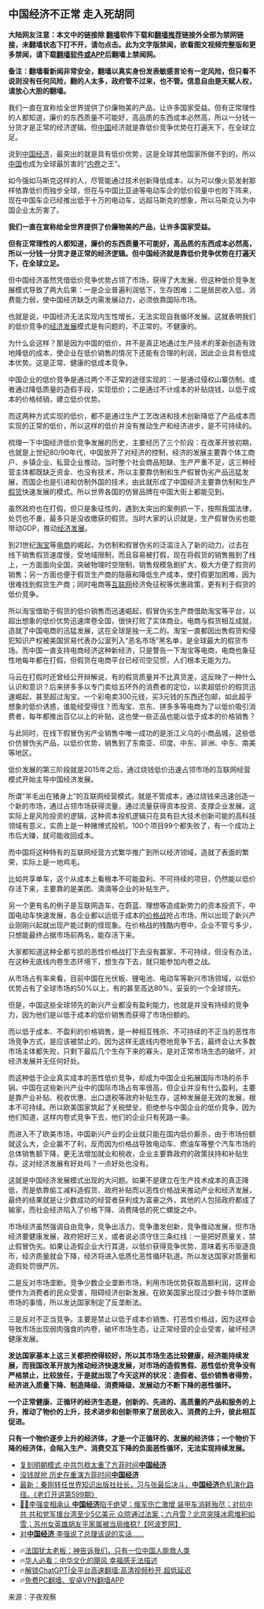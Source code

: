  <!-- 面包屑导航 --> <h2>中国经济不正常 走入死胡同</h2> <p class="notice"><b>大陆网友注意：本文中的链接除 <a href="https://github.com/bannedbook/fanqiang" >翻墙</a>软件下载和<a href="https://github.com/killgcd/justmysocks/blob/master/README.md">翻墙推荐</a>链接外全部为禁网链接，未翻墙状态下打不开，请勿点击。此为文字版禁闻，欲看图文视频完整版和更多禁闻，请下载<a href="https://github.com/bannedbook/fanqiang">翻墙软件或APP</a>后翻墙上禁闻网。</p><p>备注：翻墙看新闻非常安全，翻墙以真实身份发表敏感言论有一定风险，但只看不说则没有任何风险，翻的人太多，政府管不过来，也不管。信息自由是天赋人权，请放心大胆的翻墙。</b></p>  <div class="entry"> <p id="summary">我们一直在宣称给全世界提供了价廉物美的产品，让许多国家受益。但有正常理性的人都知道，廉价的东西质量不可能好，高品质的东西成本必然高，所以一分钱一分货才是正常的经济逻辑。但<span class='wp_keywordlink_affiliate'><a href="https://www.bannedbook.org/" title="中国" target="_blank">中国</a></span>经济就是靠低价竞争优势在打遍天下，在全球立足。</p> <p>说到<a href="https://www.bannedbook.org/bnews/tag/%e4%b8%ad%e5%9b%bd%e7%bb%8f%e6%b5%8e/" class="st_tag internal_tag" rel="tag" title="标签 中国经济 下的日志">中国经济</a>，最突出的就是具有低价优势，这是全球其他国家所做不到的，所以<a href="https://www.bannedbook.org/bnews/tag/%E4%B8%AD%E5%9B%BD/" class="st_tag internal_tag" rel="tag" title="标签 中国 下的日志">中国</a>也成为全球最厉害的“<a href="https://www.bannedbook.org/bnews/tag/%e5%86%85%e5%8d%b7/" class="st_tag internal_tag" rel="tag" title="标签 内卷 下的日志">内卷</a>之王”。</p> <p>如今强如马斯克这样的人，尽管能通过技术创新降低成本，以为可以像火箭发射那样依靠低价而独步全球，但在与中国比亚迪等电动车企的低价较量中也败下阵来，现在中国车企已经推出低于十万的电动车，远超马斯克的想象，所以马斯克认为中国企业太厉害了。</p> <p><strong>我们一直在宣称给全世界提供了价廉物美的产品，让许多国家受益。</strong></p> <p><strong>但有正常理性的人都知道，廉价的东西质量不可能好，高品质的东西成本必然高，所以一分钱一分货才是正常的经济逻辑。但中国经济就是靠低价竞争优势在打遍天下，在全球立足。</strong></p> <p>但中国经济虽然凭借低价竞争优势占领了市场，获得了大发展，但这种低价竞争发展模式导致了两大后果：一是企业普遍利润低下，生存困难；二是居民收入低，消费能力弱，使中国经济缺乏内需发展动力，必须依靠国际市场。</p> <p>也就是说，中国经济无法实现内生性增长，无法实现自我循环发展。这就表明我们的低价竞争的<span class='wp_keywordlink'><a href="https://www.bannedbook.org/forum2/topic869.html" title="宪政、法治和经济发展——走向市场经济的制度保障" target="_blank">经济发展</a></span>模式是有问题的，不正常的，不健康的。</p> <p>为什么会这样？那是因为中国的低价，并不是真正地通过生产技术的革新创造有效地降低的成本，使企业在低价销售的情况下还能有合理的利润，因此企业具有低成本优势。这是正常、健康的低成本竞争。</p>  <p>中国企业的低价竞争是通过两个不正常的途径实现的：一是通过侵权山寨仿制，或者通过降低质量的造假手段，实现低价；二是通过不计成本的补贴烧钱，以低于成本的价格倾销，建立低价优势。</p> <p>而这两种方式实现的低价，都不是通过生产工艺改进和技术创新降低了产品成本而实现的正常的低价，所以这样的低价并没有推动生产和经济进步，是不可持续的。</p> <p>梳理一下中国经济低价竞争发展的历史，主要经历了三个阶段：在改革开放初期，也就是上世纪80/90年代，中国放开了对经济的控制，经济的发展主要靠个体工商户、乡镇企业、私营企业推动，当时整个社会商品短缺、生产严重不足，这三种经营主体都既缺乏资金、也没有技术，所以主要靠仿制和生产假冒伪劣产品迅猛发展，而国企也是引进和仿制外国的技术，由此就形成了中国经济主要靠仿制和生产<a href="https://www.bannedbook.org/bnews/tag/%E5%81%87%E8%B4%A7/" class="st_tag internal_tag" rel="tag" title="标签 假货 下的日志">假货</a>快速发展的模式。所以世界各国的仿冒品牌在中国大街上都能见到。</p> <p>虽然政府也在打假，但只是象征性的，遇到太突出的案例抓一下，按照我国法律，处罚也不重，最多只是没收缴获的假货。当时大家的认识就是，生产假冒伪劣也能带动GDP，推动<a href="https://www.bannedbook.org/bnews/tag/%E7%BB%8F%E6%B5%8E%E5%8F%91%E5%B1%95/" class="st_tag internal_tag" rel="tag" title="标签 经济发展 下的日志">经济发展</a>。</p> <p>到21世纪<a href="https://www.bannedbook.org/bnews/tag/%e6%b7%98%e5%ae%9d/" class="st_tag internal_tag" rel="tag" title="标签 淘宝 下的日志">淘宝</a>等<a href="https://www.bannedbook.org/bnews/tag/%E7%94%B5%E5%95%86/" class="st_tag internal_tag" rel="tag" title="标签 电商 下的日志">电商</a>的崛起，为仿制和假冒伪劣的泛滥注入了新的动力。过去在线下销售假货速度慢，受地域限制，而且容易被打假，现在将假货的销售搬到了线上，一方面面向全国，突破物理时空限制，销售规模急剧扩大，极大方便了假货的销售；另一方面也便于假货生产商的隐蔽和降低生产成本，使打假更加困难，因为很难找到假货生产商；同时电商等<a href="https://www.bannedbook.org/bnews/tag/%e4%ba%92%e8%81%94%e7%bd%91/" class="st_tag internal_tag" rel="tag" title="标签 互联网 下的日志">互联网</a>经济免征税等优惠政策，更有利于假货的低价竞争。</p> <p>所以淘宝借助于假货的低价销售而迅速崛起，假冒伪劣生产商借助淘宝等平台，以超出想象的低价优势迅速席卷全国，很快打败了实体商业。电商与假货相互成就，造就了中国电商的迅猛发展，这在全球是独一无二的。淘宝一直都因出售假货和侵犯知识产权被美国贸易代表办公室列入“恶名市场”黑名单，是全球最大的假货市场。而中国一直支持电商经济这种新经济，只是警告一下淘宝等电商，电商也象征性地每年都在打假，但假货在电商平台已经司空见惯，人们根本无能为力。</p> <p>马云在打假时还曾经公开辩解说，有的假货质量并不比真货差，这反映了一种什么认识和意识？后来拼多多以专门卖给五环外的消费者的定位，以卖超低价的假货迅速崛起，甚至超过淘宝。一个彩电卖300元钱，买3元钱的东西还包邮，如此超乎想象的低价诱惑，谁能经受得住？而淘宝、京东、拼多多等电商为了以低价吸引消费者，每年都推出百亿以上的补贴，这也使一些正品也能以低于成本的价格销售？</p> <p>与此同时，在线下假冒伪劣产业销售中唯一成功的是浙江义乌的小商品城，这些低价仿冒伪劣产品，以低价优势，销售到了东南亚、印度、中东、非洲、中东、南美等地区。</p>  <p>低价发展的第三阶段就是2015年之后，通过烧钱低价迅速占领市场的互联网经营模式开始主导中国经济发展。</p> <p>所谓“羊毛出在猪身上”的互联网经营模式，就是不管成本，通过烧钱来迅速创造一个新的市场，通过占领市场获得流量，通过流量获得资本投资、支撑企业发展。这实际上是风险投资的逻辑，这种资本投机逻辑只在具有巨大技术创新可能的高科技领域有意义，实质上是一种赌博式投机，100个项目99个都失败了，有一个成功上市后大赚，就可能收回成本。</p> <p>而中国将这种特有的互联网经营方式繁华推广到所以经济领域，造就了表面的繁荣，实际上是一地鸡毛。</p> <p>比如共享单车，这个从成本上看根本不可能盈利、不可持续的项目，仍然能以低价存活下来，主要靠的是美团、滴滴等企业的补贴生产。</p> <p>另一个更有名的例子是互联网造车，在蔚蓝、理想等造成新势力的资本投资下，中国电动车快速发展，各企业都以远低于成本的<a href="https://www.bannedbook.org/bnews/tag/%E4%BB%B7%E6%A0%BC%E6%88%98/" class="st_tag internal_tag" rel="tag" title="标签 价格战 下的日志">价格战</a>抢占市场，所以出现了新兴产业刚刚兴起就出现产能过剩的怪现象。在价格战的残酷内卷中，企业不管亏多少，只想能最终占据市场前两名，能存活下来。</p> <p>大家都知道这种全都亏损的恶性价格战打下去没有赢家，不可持续，但没有办法，在这种无底线内卷生态环境下，想生存下去，就只能参加内卷之战。</p> <p>从市场占有率来看，目前中国在光伏板、锂电池、电动车等新兴市场领域，以低价优势占有了全球市场的50%以上，有的甚至高达80%，妥妥的一个全球领先。</p> <p>但是，中国这些全球领先的新兴产业都没有盈利能力，也就是并没有持续的竞争力，因为他们是以低于成本的低价销售而获得了市场份额的。</p>  <p>而以低于成本、不盈利的价格销售，是一种相互残杀、不可持续的不正当的恶性市场竞争方式，是应该被禁止的。因为这样无底线内卷地竞争下去，最终会让大多数市场主体都失败，只剩下最后几个生存下来的寡头，是对正常市场生态的破坏，对经济发展并无任何好处。</p> <p>而这种低于企业真实成本的恶性低价竞争，却成为中国企业拓展国际市场的杀手锏。中国在这些新兴产业中的国际市场占有率很高，但企业并没有什么盈利，主要是靠产业补贴、税收优惠、出口退税等政府补贴生存，这种发展是无效的发展，根本不可持续。所以欧美国家筑起了关税壁垒，拒绝参与中国企业的低价竞争，因为他们知道，这样内卷式竞争下去，他们的企业只有死路一条。</p> <p>而进入不了欧美市场，中国新兴产业的企业就只能在国内低价厮杀，由于市场份额就这么大，企业赢不了利，反而因为价格战导致电动车、燃油车等整个汽车市场的总体销售额下降，更无法增加就业和税收，企业主要靠政府的政策扶持和补贴生存。这对经济发展有好处吗？一点好处也没有。</p> <p>这就是中国经济发展模式出现的大问题。如果不是建立在生产技术成本的真正降低，而是依靠偷工减料造假货、政府补贴而以恶性价格战来推动产业和经济发展，最终的结果就是让少数成功的经营者获利成为富豪之外，其他的人包括政府都成了输家，而社会经济陷入了价格下降、消费降低的死亡螺旋之中。</p> <p>市场经济虽然强调自由竞争，竞争出活力，竞争激发创新，竞争推动发展，但市场经济要健康发展，政府把好三关，或者说必须守住三条红线：一是把好质量关，禁止假冒伪劣。如果让造假企业大行其道，以低价获得竞争优势，意味着劣币驱逐良币，经济质量就会下降，经济将进入低质化恶性循环轨道。所以发达国家对质量和造假处罚很严厉。</p> <p>二是反对市场垄断。竞争少数企业垄断市场，利用市场优势获取高额利润，这样会使作为消费者的民众受害，阻碍经济创新发展。在欧美国家出现过少数卡特尔垄断市场的事情，所以发达国家制定了反垄断法。</p> <p>三是反对不正当竞争。主要是禁止以低于成本价销售、打恶性价格战，因为这样会导致市场出现弱肉强食的内卷，破坏市场生态，让正常经营的企业受害，破坏经济健康发展。</p> <p><strong>发达国家基本上这三关都把控得较好，所以其市场生态比较健康，经济能持续发展，而我国改革开放为推动经济快速发展，对市场的造假售假、恶性低价竞争没有严格禁止，比较放任，于是就出现了今天这样的状况：造假者、低价销售者得势，经济进入质量下降、制造降级、消费降级、发展动力不断下降的恶性循环。</strong></p>  <p><strong>一个正常健康、正循环的经济生态是，创新的、先进的、高质量的产品和服务的上升，推动了物价的上升，技术进步和创新带来了居民收入、消费的上升，彼此相互促进。</strong></p> <p><strong>只有一个物价逐步上升的经济体，才是一个正循环的、发展的经济体；一个物价下降的经济体，会陷入生产、消费交互下降的负面恶性循环，无法实现持续发展。</strong></p> <!--<div id="taboola-mid-1"></div>--><ul class='op-related-articles' title='相关阅读'> <li><a href='https://www.bannedbook.org/bnews/comments/20240701/2056727.html' target='_blank'>复刻明朝模式 中共包袱太重了方菲时间<b>中国经济</b></a></li> <li><a href='https://www.bannedbook.org/bnews/comments/20240630/2056605.html' target='_blank'>没钱就抢 历史在重演方菲时间<b>中国经济</b></a></li> <li><a href='https://www.bannedbook.org/bnews/sohnews/20240630/2056547.html' target='_blank'>最新：秦刚转任世界知识出版社社长，习与张最后决斗，<b>中国经济</b>危机演化路径。《老灯开讲第599期》</a></li> <li><a href='https://www.bannedbook.org/bnews/bannedvideo/20240630/2056419.html' target='_blank'>🚨💥李强变相承认 <b>中国经济</b>陷于绝望；俄军伤亡激增 装甲车消耗殆尽；对抗中共 共和党军援台湾至少5亿美元 众院通过法案；六月雪？北京突降冰雹堆积如雪；苏州女英雄胡友平家属被当局维稳?【阿波罗网】</a></li> <li><a href='https://www.bannedbook.org/bnews/comments/20240630/2056363.html' target='_blank'>对<b>中国经济</b> 李强说了总理该说的实话......</a></li> </ul> <ul class="texttj"> <li>🔥<a href="https://www.bannedbook.org/bnews/ssgc/20230219/1850782.html" target="_blank">法国犹太老板：神告诉我们，只有一位中国人能救人类</a></li> <li>🔥<a href="https://www.bannedbook.org/bnews/comments/20220220/1694796.html" target="_blank">华人必看：中华文化的飓风 幸福感无法描述</a></li> <li>🔥<a href="https://github.com/bannedbook/fanqiang/wiki/V2ray%E6%9C%BA%E5%9C%BA" target="_blank">解锁ChatGPT|全平台高速翻墙:高清视频秒开,超低延迟</a></li> <li>🔥<a href="https://github.com/bannedbook/fanqiang/wiki/%E7%A6%81%E9%97%BB%E7%BD%91%E5%AE%89%E5%8D%93%E7%BF%BB%E5%A2%99%E6%96%B0%E9%97%BBAPP" target="_blank">免费PC翻墙、安卓VPN翻墙APP</a></li> </ul><p class="src-info">来源：子夜观察 </p><a name='sharetosocial'></a> <div style="margin-bottom:5px;padding-bottom:5px;clear:both"> <div id="archive-pix-1" class="banner-ads"> <!-- AuctionX Display platform tag START --> <div id="27602x728x90x621x_ADSLOT1" clicktrack="%%CLICK_URL_ESC%%"></div>  <!-- AuctionX Display platform tag END --> </div> <div id="archive-pix-2" class="banner-ads"> <!-- AuctionX Display platform tag START --> <div id="27556x300x250x621x_ADSLOT1" clicktrack="%%CLICK_URL_ESC%%" style="margin:0 auto;text-align:center"></div>  <!-- AuctionX Display platform tag END --> </div> </div>  <div id="archive-pix-1" class="banner-ads"> <!-- AuctionX Display platform tag START --> <div id="27603x728x90x621x_ADSLOT1" clicktrack="%%CLICK_URL_ESC%%"></div>  <!-- AuctionX Display platform tag END --> </div> </div><!--END ENTRY--> 